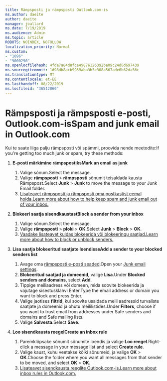 ```yaml
---
title: Rämpsposti ja rämpsposti Outlook.com-is
ms.author: daeite
author: daeite
manager: joallard
ms.date: 7/19/2019
ms.audience: Admin
ms.topic: article
ROBOTS: NOINDEX, NOFOLLOW
localization_priority: Normal
ms.custom:
- "1896"
- "9000290"
ms.openlocfilehash: 4fda7a84d8fce49876126392ba09c24d6d697439
ms.sourcegitcommit: 1d98db8acb9959aba3b5e308a567ade6b62da56c
ms.translationtype: MT
ms.contentlocale: et-EE
ms.lasthandoff: 08/22/2019
ms.locfileid: "36512060"
---
```

# <a name="spam-and-junk-email-in-outlookcom"></a><span data-ttu-id="bea6c-102">Rämpsposti ja rämpsposti e-posti, Outlook.com-is</span><span class="sxs-lookup"><span data-stu-id="bea6c-102">Spam and junk email in Outlook.com</span></span>

<span data-ttu-id="bea6c-103">Kui te saate liiga palju rämpsposti või spämmi, proovida nende meetodite:</span><span class="sxs-lookup"><span data-stu-id="bea6c-103">If you're getting too much junk or spam, try these methods:</span></span>

1. <span data-ttu-id="bea6c-104">**E-posti märkimine rämpspostiks**</span><span class="sxs-lookup"><span data-stu-id="bea6c-104">**Mark an email as junk**</span></span>
    1. <span data-ttu-id="bea6c-105">Valige sõnum.</span><span class="sxs-lookup"><span data-stu-id="bea6c-105">Select the message.</span></span>
    1. <span data-ttu-id="bea6c-106">Valige **rämpsposti** > **rämpsposti** sõnumit teisaldada kausta Rämpspost.</span><span class="sxs-lookup"><span data-stu-id="bea6c-106">Select **Junk** > **Junk** to move the message to your Junk Email folder.</span></span>
    1. [<span data-ttu-id="bea6c-107">Lisateavet rämpsposti ja rämpsposti oma postkastist eemal hoida.</span><span class="sxs-lookup"><span data-stu-id="bea6c-107">Learn more about how to help keep spam and junk email out of your inbox.</span></span>](https://support.office.com/article/a3ece97b-82f8-4a5e-9ac3-e92fa6427ae4?wt.mc_id=Office_Outlook_com_Alchemy)

1. <span data-ttu-id="bea6c-108">**Blokeeri saatja sisendkaustast**</span><span class="sxs-lookup"><span data-stu-id="bea6c-108">**Block a sender from your inbox**</span></span>
    1. <span data-ttu-id="bea6c-109">Valige sõnum.</span><span class="sxs-lookup"><span data-stu-id="bea6c-109">Select the message.</span></span>
    1. <span data-ttu-id="bea6c-110">Valige **rämpsposti** > **ploki** > **OK**.</span><span class="sxs-lookup"><span data-stu-id="bea6c-110">Select **Junk** > **Block** > **OK**.</span></span>
    1. [<span data-ttu-id="bea6c-111">Vaadake lisateavet kuidas blokeerida või blokeeringu saatjad.</span><span class="sxs-lookup"><span data-stu-id="bea6c-111">Learn more about how to block or unblock senders.</span></span>](https://support.office.com/article/afba1c94-77bb-4f50-8b85-057cf52f4d5e?wt.mc_id=Office_Outlook_com_Alchemy)

1. <span data-ttu-id="bea6c-112">**Lisa saatja blokeeritud saatjate loendisse**</span><span class="sxs-lookup"><span data-stu-id="bea6c-112">**Add a sender to your blocked senders list**</span></span>
    1. <span data-ttu-id="bea6c-113">Avage oma [rämpsposti e-posti seaded](https://outlook.live.com/mail/options/mail/junkEmail/blockedSendersAndDomainsV2).</span><span class="sxs-lookup"><span data-stu-id="bea6c-113">Open your [Junk email settings](https://outlook.live.com/mail/options/mail/junkEmail/blockedSendersAndDomainsV2).</span></span>
    1. <span data-ttu-id="bea6c-114">**Blokeeritud saatjad ja domeenid**, valige **Lisa**.</span><span class="sxs-lookup"><span data-stu-id="bea6c-114">Under **Blocked senders and domains**, select **Add**.</span></span>
    1. <span data-ttu-id="bea6c-115">Tippige meiliaadress või domeen, mida soovite blokeerida ja vajutage sisestusklahvi Enter.</span><span class="sxs-lookup"><span data-stu-id="bea6c-115">Type the email address or domain you want to block and press Enter.</span></span>
    1. <span data-ttu-id="bea6c-116">Valige jaotises **filtrid**, kui soovite usaldada meili aadressid turvaliste saatjate ja domeenid ja ohutu meililistides.</span><span class="sxs-lookup"><span data-stu-id="bea6c-116">Under **Filters**, choose if you want to trust email from addresses under Safe senders and domains and Safe mailing lists.</span></span>
    1. <span data-ttu-id="bea6c-117">Valige **Salvesta**.</span><span class="sxs-lookup"><span data-stu-id="bea6c-117">Select **Save**.</span></span>

1. <span data-ttu-id="bea6c-118">**Loo sisendkausta reegel**</span><span class="sxs-lookup"><span data-stu-id="bea6c-118">**Create an inbox rule**</span></span>
    1. <span data-ttu-id="bea6c-119">Paremklõpsake sõnumit sõnumite loendis ja valige **Loo reegel**.</span><span class="sxs-lookup"><span data-stu-id="bea6c-119">Right-click a message in your message list and select **Create rule**.</span></span>
    1. <span data-ttu-id="bea6c-120">Valige kaust, kuhu veetakse kõiki sõnumeid, ja valige **OK** > **OK**.</span><span class="sxs-lookup"><span data-stu-id="bea6c-120">Choose the folder where you want all messages from that sender to be moved, and select **OK** > **OK**.</span></span>
    1. [<span data-ttu-id="bea6c-121">Lisateavet sisendkausta reeglite Outlook.com-is.</span><span class="sxs-lookup"><span data-stu-id="bea6c-121">Learn more about inbox rules in Outlook.com.</span></span>](https://support.office.com/article/4b094371-a5d7-49bd-8b1b-4e4896a7cc5d?wt.mc_id=Office_Outlook_com_Alchemy)